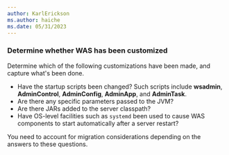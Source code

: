 ```yaml
---
author: KarlErickson
ms.author: haiche
ms.date: 05/31/2023
---
```


### Determine whether WAS has been customized

Determine which of the following customizations have been made, and capture what's been done.

* Have the startup scripts been changed? Such scripts include **wsadmin**, **AdminControl**, **AdminConfig**, **AdminApp**, and **AdminTask**.
* Are there any specific parameters passed to the JVM?
* Are there JARs added to the server classpath?
* Have OS-level facilities such as `systemd` been used to cause WAS components to start automatically after a server restart?

You need to account for migration considerations depending on the answers to these questions.
